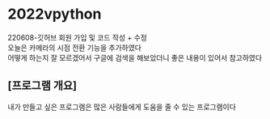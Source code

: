 # 2022vpython
220608-깃허브 회원 가입 및 코드 작성 + 수정  
오늘은 카메라의 시점 전환 기능을 추가하였다  
어떻게 하는지 잘 모르겠어서 구글에 검색을 해보았더니 좋은 내용이 있어서 참고하였다  
## [프로그램 개요]
내가 만들고 싶은 프로그램은 많은 사람들에게 도움을 줄 수 있는 프로그램이다  

